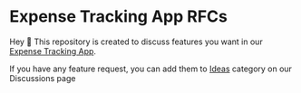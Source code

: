 # Expense Tracking App RFCs

Hey 👋 This repository is created to discuss features you want in our [Expense Tracking App](https://twitter.com/ExpenseApp).

If you have any feature request, you can add them to [Ideas](https://github.com/expenseapp-io/rfcs/discussions/categories/ideas) category on our Discussions page

